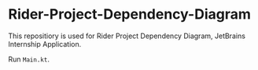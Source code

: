 # Rider-Project-Dependency-Diagram

This repositiory is used for Rider Project Dependency Diagram, JetBrains Internship Application.

Run `Main.kt`. 
